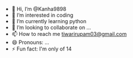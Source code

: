 - 👋 Hi, I’m @Kanha9898
- 👀 I’m interested in coding
- 🌱 I’m currently learning python
- 💞️ I’m looking to collaborate on ...
- 📫 How to reach me tiwarirupam03@gmail.com
- 😄 Pronouns: ...
- ⚡ Fun fact: I'm only of 14

<!---
Kanha9898/Kanha9898 is a ✨ special ✨ repository because its `README.md` (this file) appears on your GitHub profile.
You can click the Preview link to take a look at your changes.
--->
